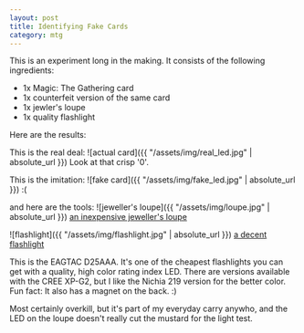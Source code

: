```yaml
---
layout: post
title: Identifying Fake Cards
category: mtg
---
```

This is an experiment long in the making. It consists of the following ingredients:
* 1x Magic: The Gathering card
* 1x counterfeit version of the same card
* 1x jewler's loupe
* 1x quality flashlight

Here are the results:

This is the real deal:
![actual card]({{ "/assets/img/real_led.jpg" | absolute_url }})
Look at that crisp '0'.

This is the imitation:
![fake card]({{ "/assets/img/fake_led.jpg" | absolute_url }})
:(

and here are the tools:
![jeweller's loupe]({{ "/assets/img/loupe.jpg" | absolute_url }})
[an inexpensive jeweller's loupe](https://www.amazon.com/gp/product/B0052G7EX8/)

![flashlight]({{ "/assets/img/flashlight.jpg" | absolute_url }})
[a decent flashlight](http://www.eagletac.com/html/d25aaa/specs.html)

This is the EAGTAC D25AAA. It's one of the cheapest flashlights you can get with a quality, high color rating index LED. There are versions available with the CREE XP-G2, but I like the Nichia 219 version for the better color. Fun fact: It also has a magnet on the back. :)

Most certainly overkill, but it's part of my everyday carry anywho, and the LED on the loupe doesn't really cut the mustard for the light test.
